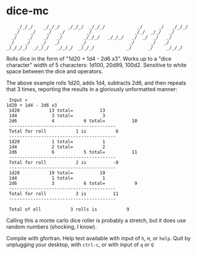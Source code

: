 # dice-mc
```
    _/_/_/    _/_/_/   _/_/_/  _/_/_/            _/      _/   _/_/_/   
   _/    _/    _/   _/        _/                _/_/  _/_/   _/        
  _/    _/    _/   _/        _/_/_/   _/_/_/   _/  _/  _/   _/         
 _/    _/    _/   _/        _/                _/      _/   _/          
_/_/_/_/  _/_/_/   _/_/_/  _/_/_/            _/      _/     _/_/_/     
```

Rolls dice in the form of "1d20 + 1d4 - 2d6 x3". Works up to a "dice character" width of 5 characters: 1d100, 20d99, 100d2.
Sensitive to white space between the dice and operators.

The above example rolls 1d20, adds 1d4, subtracts 2d6, and then repeats that 3 times, reporting the results in a gloriously unformatted manner:


```
 Input >
1d20 + 1d4 - 2d6 x3
 1d20           13 total=          13
 1d4             3 total=           3
 2d6             4           6 total=          10
 ----------------------------------------
 Total for roll           1 is           6
 ----------------------------------------
 1d20            1 total=           1
 1d4             2 total=           2
 2d6             6           5 total=          11
 ----------------------------------------
 Total for roll           2 is          -8
 ----------------------------------------
 1d20           19 total=          19
 1d4             1 total=           1
 2d6             3           6 total=           9
 ----------------------------------------
 Total for roll           3 is          11
 ----------------------------------------

 Total of all           3 rolls is           9
```

Calling this a monte carlo dice roller is probably a stretch, but it does use random numbers (shocking, I know).

Compile with gfortran. 
Help text available with input of `h`, `H`, or `help`.
Quit by unplugging your desktop, with `ctrl-c`, or with input of `q` or `Q`
